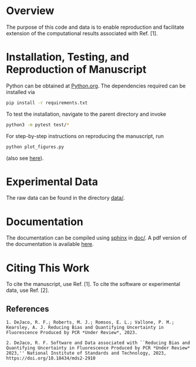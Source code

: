 # Overview

The purpose of this code and data is to enable reproduction
and facilitate extension of the computational
results associated with Ref. [1].


# Installation, Testing, and Reproduction of Manuscript

Python can be obtained at [Python.org](https://python.org).
The dependencies required can be installed via

```bash
pip install -r requirements.txt
```

To test the installation, navigate to the parent directory and invoke
```bash
python3 -m pytest test/*
```

For step-by-step instructions on reproducing the manuscript, run

```bash
python plot_figures.py
```
(also see [here](plot_figures.py)).

# Experimental Data

The raw data can be found in the directory [data/](data/).

# Documentation

The documentation can be compiled using [sphinx](https://www.sphinx-doc.org) in [doc/](doc/).
A pdf version of the documentation is available [here](doc/manual.pdf).

# Citing This Work

To cite the manuscript, use Ref. [1].
To cite the software or experimental data, use Ref. [2].

## References

    1. DeJaco, R. F.; Roberts, M. J.; Romsos, E. L.; Vallone, P. M.; Kearsley, A. J. Reducing Bias and Quantifying Uncertainty in Fluorescence Produced by PCR *Under Review*, 2023.

    2. DeJaco, R. F. Software and Data associated with ``Reducing Bias and Quantifying Uncertainty in Fluorescence Produced by PCR *Under Review* 2023,'' National Institute of Standards and Technology, 2023, https://doi.org/10.18434/mds2-2910
